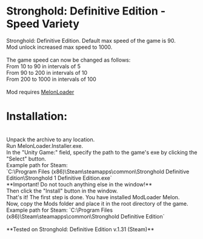 # Stronghold: Definitive Edition - Speed Variety <br />
Stronghold: Definitive Edition. Default max speed of the game is 90. <br />
Mod unlock increased max speed to 1000. <br />
<br />
The game speed can now be changed as follows: <br />
From 10 to 90 in intervals of 5 <br />
From 90 to 200 in intervals of 10 <br />
From 200 to 1000 in intervals of 100 <br />
<br />
Mod requires [MelonLoader](https://melonloader.b-cdn.net/MelonLoader.Installer.exe) <br />

# Installation: <br />
<br />
Unpack the archive to any location. <br />
Run MelonLoader.Installer.exe. <br />
In the "Unity Game:" field, specify the path to the game's exe by clicking the "Select" button. <br />
Example path for Steam: <br />
`C:\Program Files (x86)\Steam\steamapps\common\Stronghold Definitive Edition\Stronghold 1 Definitive Edition.exe` <br />
**Important! Do not touch anything else in the window!** <br />
Then click the "Install" button in the window. <br />
That's it! The first step is done. You have installed ModLoader Melon. <br />
Now, copy the Mods folder and place it in the root directory of the game. <br />
Example path for Steam: `C:\Program Files (x86)\Steam\steamapps\common\Stronghold Definitive Edition` <br />
<br />
**Tested on Stronghold: Definitive Edition v.1.31 (Steam)** <br />
